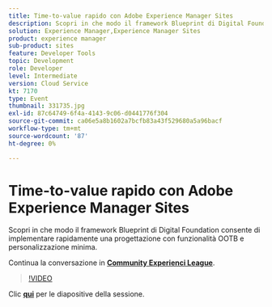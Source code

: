 ```yaml
---
title: Time-to-value rapido con Adobe Experience Manager Sites
description: Scopri in che modo il framework Blueprint di Digital Foundation consente di implementare rapidamente una progettazione con funzionalità OOTB e personalizzazione minima. Questa sessione è stata distribuita come parte dell’evento Contenuto Adobe Developers Live.
solution: Experience Manager,Experience Manager Sites
product: experience manager
sub-product: sites
feature: Developer Tools
topic: Development
role: Developer
level: Intermediate
version: Cloud Service
kt: 7170
type: Event
thumbnail: 331735.jpg
exl-id: 87c64749-6f4a-4143-9c06-d0441776f304
source-git-commit: ca06e5a8b1602a7bcfb83a43f529680a5a96bacf
workflow-type: tm+mt
source-wordcount: '87'
ht-degree: 0%

---
```


# Time-to-value rapido con Adobe Experience Manager Sites

Scopri in che modo il framework Blueprint di Digital Foundation consente di implementare rapidamente una progettazione con funzionalità OOTB e personalizzazione minima.

Continua la conversazione in **[Community Experienci League](http://adobe.ly/36Yd3v6)**.

>[!VIDEO](https://video.tv.adobe.com/v/331735/?quality=12&learn=on&hidetitle=true)

Clic **[qui](/help/adobe-developers-live/assets/time-to-value-aem-sites.pdf)** per le diapositive della sessione.
